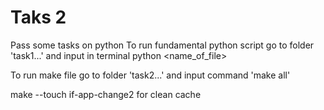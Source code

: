 # Taks 2
Pass some tasks on python
To run fundamental python script go to folder 'task1...' and input in terminal python <name_of_file>

To run make file go to folder 'task2...' and input command 'make all'

make --touch if-app-change2 for clean cache
